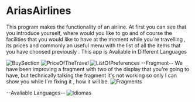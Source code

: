 
# AriasAirlines
This program makes the functionality  of an airline. At first you can see that you introduce yourself, where would you like to go and of course the facilities that you would like to have at the moment while you´re travelling , its prices and commonly an useful menu with  the list of all the items that you have choosed previously . This app is Avaliable in Different Languages

![BuySection](https://user-images.githubusercontent.com/73525861/142480513-6eda482e-a52b-4462-ac55-a34d9a33c53a.png)
![PriceOfTheTravel](https://user-images.githubusercontent.com/73525861/142480504-632efb40-c156-4a7c-bc13-4495ec98267f.png)
![ListOfPreferences](https://user-images.githubusercontent.com/73525861/142480499-cdd4d9b1-a218-47ea-8b64-578d74e25e72.png)
--Fragment--
We have been  improving a fragment with two of the display that you're going to have,  but technically talking  the fragment it's not working so only I can show you  while I´m fixing it , how it will be.
![Fragments](https://user-images.githubusercontent.com/73525861/142481779-f07a2df5-bcb0-4f06-960f-39fae12cc208.png)

--Avaliable Languages--
![Idiomas](https://user-images.githubusercontent.com/73525861/142482086-e9dafb9e-0a3c-4cab-a343-8556d4858fad.jpg)


